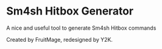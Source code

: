 # Sm4sh Hitbox Generator
A nice and useful tool to generate Sm4sh Hitbox commands

Created by FruitMage, redesigned by Y2K.
